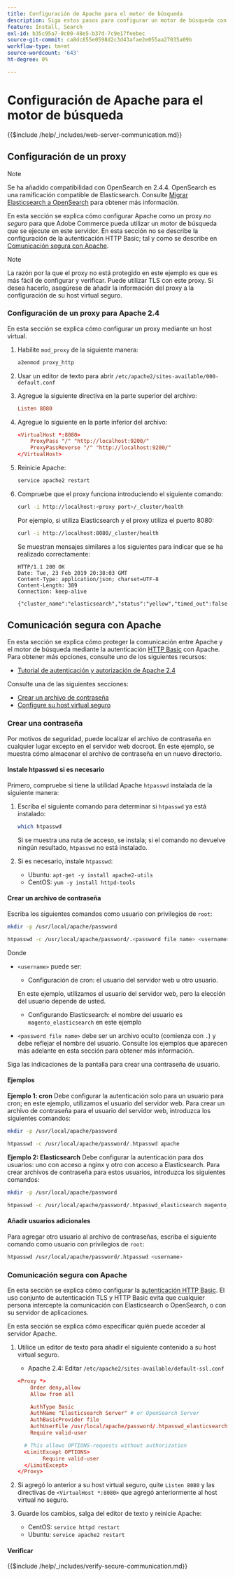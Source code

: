 ```yaml
---
title: Configuración de Apache para el motor de búsqueda
description: Siga estos pasos para configurar un motor de búsqueda con el servidor web Apache para instalaciones locales de Adobe Commerce.
feature: Install, Search
exl-id: b35c95a7-0c00-48e5-b37d-7c9e17feebec
source-git-commit: ca8dc855e0598d2c3d43afae2e055aa27035a09b
workflow-type: tm+mt
source-wordcount: '643'
ht-degree: 0%

---
```


# Configuración de Apache para el motor de búsqueda

{{$include /help/_includes/web-server-communication.md}}

## Configuración de un proxy

>[!NOTE]
>
>Se ha añadido compatibilidad con OpenSearch en 2.4.4. OpenSearch es una ramificación compatible de Elasticsearch. Consulte [Migrar Elasticsearch a OpenSearch](../../../upgrade/prepare/opensearch-migration.md) para obtener más información.

En esta sección se explica cómo configurar Apache como un proxy *no seguro* para que Adobe Commerce pueda utilizar un motor de búsqueda que se ejecute en este servidor. En esta sección no se describe la configuración de la autenticación HTTP Basic; tal y como se describe en [Comunicación segura con Apache](#secure-communication-with-apache).

>[!NOTE]
>
>La razón por la que el proxy no está protegido en este ejemplo es que es más fácil de configurar y verificar. Puede utilizar TLS con este proxy. Si desea hacerlo, asegúrese de añadir la información del proxy a la configuración de su host virtual seguro.

### Configuración de un proxy para Apache 2.4

En esta sección se explica cómo configurar un proxy mediante un host virtual.

1. Habilite `mod_proxy` de la siguiente manera:

   ```bash
   a2enmod proxy_http
   ```

1. Usar un editor de texto para abrir `/etc/apache2/sites-available/000-default.conf`
1. Agregue la siguiente directiva en la parte superior del archivo:

   ```conf
   Listen 8080
   ```

1. Agregue lo siguiente en la parte inferior del archivo:

   ```conf
   <VirtualHost *:8080>
       ProxyPass "/" "http://localhost:9200/"
       ProxyPassReverse "/" "http://localhost:9200/"
   </VirtualHost>
   ```

1. Reinicie Apache:

   ```bash
   service apache2 restart
   ```

1. Compruebe que el proxy funciona introduciendo el siguiente comando:

   ```bash
   curl -i http://localhost:<proxy port>/_cluster/health
   ```

   Por ejemplo, si utiliza Elasticsearch y el proxy utiliza el puerto 8080:

   ```bash
   curl -i http://localhost:8080/_cluster/health
   ```

   Se muestran mensajes similares a los siguientes para indicar que se ha realizado correctamente:

   ```
   HTTP/1.1 200 OK
   Date: Tue, 23 Feb 2019 20:38:03 GMT
   Content-Type: application/json; charset=UTF-8
   Content-Length: 389
   Connection: keep-alive
   
   {"cluster_name":"elasticsearch","status":"yellow","timed_out":false,"number_of_nodes":1,"number_of_data_nodes":1,"active_primary_shards":5,"active_shards":5,"relocating_shards":0,"initializing_shards":0,"unassigned_shards":5,"delayed_unassigned_shards":0,"number_of_pending_tasks":0,"number_of_in_flight_fetch":0,"task_max_waiting_in_queue_millis":0,"active_shards_percent_as_number":50.0}
   ```

## Comunicación segura con Apache

En esta sección se explica cómo proteger la comunicación entre Apache y el motor de búsqueda mediante la autenticación [HTTP Basic](https://datatracker.ietf.org/doc/html/rfc2617) con Apache. Para obtener más opciones, consulte uno de los siguientes recursos:

* [Tutorial de autenticación y autorización de Apache 2.4](https://httpd.apache.org/docs/2.4/howto/auth.html)

Consulte una de las siguientes secciones:

* [Crear un archivo de contraseña](#create-a-password)
* [Configure su host virtual seguro](#secure-communication-with-apache)

### Crear una contraseña

Por motivos de seguridad, puede localizar el archivo de contraseña en cualquier lugar excepto en el servidor web docroot. En este ejemplo, se muestra cómo almacenar el archivo de contraseña en un nuevo directorio.

#### Instale htpasswd si es necesario

Primero, compruebe si tiene la utilidad Apache `htpasswd` instalada de la siguiente manera:

1. Escriba el siguiente comando para determinar si `htpasswd` ya está instalado:

   ```bash
   which htpasswd
   ```

   Si se muestra una ruta de acceso, se instala; si el comando no devuelve ningún resultado, `htpasswd` no está instalado.

1. Si es necesario, instale `htpasswd`:

   * Ubuntu: `apt-get -y install apache2-utils`
   * CentOS: `yum -y install httpd-tools`

#### Crear un archivo de contraseña

Escriba los siguientes comandos como usuario con privilegios de `root`:

```bash
mkdir -p /usr/local/apache/password
```

```bash
htpasswd -c /usr/local/apache/password/.<password file name> <username>
```

Donde

* `<username>` puede ser:

   * Configuración de cron: el usuario del servidor web u otro usuario.

  En este ejemplo, utilizamos el usuario del servidor web, pero la elección del usuario depende de usted.

   * Configurando Elasticsearch: el nombre del usuario es `magento_elasticsearch` en este ejemplo

* `<password file name>` debe ser un archivo oculto (comienza con `.`) y debe reflejar el nombre del usuario. Consulte los ejemplos que aparecen más adelante en esta sección para obtener más información.

Siga las indicaciones de la pantalla para crear una contraseña de usuario.

#### Ejemplos

**Ejemplo 1: cron**
Debe configurar la autenticación solo para un usuario para cron; en este ejemplo, utilizamos el usuario del servidor web. Para crear un archivo de contraseña para el usuario del servidor web, introduzca los siguientes comandos:

```bash
mkdir -p /usr/local/apache/password
```

```bash
htpasswd -c /usr/local/apache/password/.htpasswd apache
```

**Ejemplo 2: Elasticsearch**
Debe configurar la autenticación para dos usuarios: uno con acceso a nginx y otro con acceso a Elasticsearch. Para crear archivos de contraseña para estos usuarios, introduzca los siguientes comandos:

```bash
mkdir -p /usr/local/apache/password
```

```bash
htpasswd -c /usr/local/apache/password/.htpasswd_elasticsearch magento_elasticsearch
```

#### Añadir usuarios adicionales

Para agregar otro usuario al archivo de contraseñas, escriba el siguiente comando como usuario con privilegios de `root`:

```bash
htpasswd /usr/local/apache/password/.htpasswd <username>
```

### Comunicación segura con Apache

En esta sección se explica cómo configurar la [autenticación HTTP Basic](https://httpd.apache.org/docs/2.2/howto/auth.html). El uso conjunto de autenticación TLS y HTTP Basic evita que cualquier persona intercepte la comunicación con Elasticsearch o OpenSearch, o con su servidor de aplicaciones.

En esta sección se explica cómo especificar quién puede acceder al servidor Apache.

1. Utilice un editor de texto para añadir el siguiente contenido a su host virtual seguro.

   * Apache 2.4: Editar `/etc/apache2/sites-available/default-ssl.conf`

   ```conf
   <Proxy *>
       Order deny,allow
       Allow from all
   
       AuthType Basic
       AuthName "Elasticsearch Server" # or OpenSearch Server
       AuthBasicProvider file
       AuthUserFile /usr/local/apache/password/.htpasswd_elasticsearch
       Require valid-user
   
     # This allows OPTIONS-requests without authorization
     <LimitExcept OPTIONS>
           Require valid-user
     </LimitExcept>
   </Proxy>
   ```

1. Si agregó lo anterior a su host virtual seguro, quite `Listen 8080` y las directivas de `<VirtualHost *:8080>` que agregó anteriormente al host virtual no seguro.

1. Guarde los cambios, salga del editor de texto y reinicie Apache:

   * CentOS: `service httpd restart`
   * Ubuntu: `service apache2 restart`

#### Verificar

{{$include /help/_includes/verify-secure-communication.md}}
